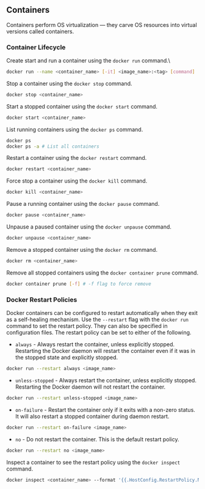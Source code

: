 ## Containers
Containers perform OS virtualization — they carve OS resources into virtual versions called containers.

### Container Lifecycle
Create start and run a container using the `docker run` command.\
```bash
docker run --name <container_name> [-it] <image_name>:<tag> [command]
```
Stop a container using the `docker stop` command.
```bash
docker stop <container_name>
```
Start a stopped container using the `docker start` command.
```bash
docker start <container_name>
```
List running containers using the `docker ps` command.
```bash
docker ps
docker ps -a # List all containers
```
Restart a container using the `docker restart` command.
```bash
docker restart <container_name>
```
Force stop a container using the `docker kill` command.
```bash
docker kill <container_name>
```
Pause a running container using the `docker pause` command.
```bash
docker pause <container_name>
```
Unpause a paused container using the `docker unpause` command.
```bash
docker unpause <container_name>
```
Remove a stopped container using the `docker rm` command.
```bash
docker rm <container_name>
```
Remove all stopped containers using the `docker container prune` command.
```bash
docker container prune [-f] # -f flag to force remove
```

### Docker Restart Policies
Docker containers can be configured to restart automatically when they exit as a self-healing mechanism. 
Use the `--restart` flag with the `docker run` command to set the restart policy. They can also be specified in configuration files.
The restart policy can be set to either of the following.
 
- `always` - Always restart the container, unless explicitly stopped. Restarting the Docker daemon will restart the container 
even if it was in the stopped state and explicitly stopped.
```bash
docker run --restart always <image_name>
```
 
- `unless-stopped` - Always restart the container, unless explicitly stopped. Restarting the Docker daemon will not restart the container.
```bash
docker run --restart unless-stopped <image_name>
```

- `on-failure` - Restart the container only if it exits with a non-zero status. It will also restart a stopped container 
during daemon restart.
```bash
docker run --restart on-failure <image_name>
```

- `no` - Do not restart the container. This is the default restart policy.
```bash
docker run --restart no <image_name>
```

Inspect a container to see the restart policy using the `docker inspect` command.
```bash
docker inspect <container_name> --format '{{.HostConfig.RestartPolicy.Name}}'
```

